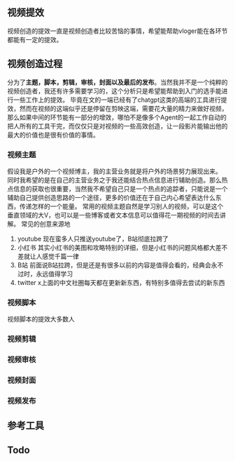## 视频提效
视频创造的提效一直是视频创造者比较苦恼的事情，希望能帮助vloger能在各环节都能有一定的提效。
## 视频创造过程
分为了**主题，脚本，剪辑，审核，封面以及最后的发布**。当然我并不是一个纯粹的视频创造者，我还有许多需要学习的，这个分析只是希望能帮助到入门的选手能进行一些工作上的提效。
毕竟在文的一端已经有了chatgpt这类的高端的工具进行提效，然而在视频的这端似乎还是停留在剪映这端，需要花大量的精力来做好视频，那么如果中间的环节能有一部分的增效，哪怕不是像多个Agent的一起工作自动的把人所有的工具干完，而仅仅只是对视频的一些高效创造，让一段影片能输出他的最大的价值也是很有价值的事情。

### 视频主题
假设我是户外的一个视频博主，我的主营业务就是将户外的场景努力展现出来。
同时我希望的是在自己的主营业务之于我还能结合热点信息进行辅助创造。那么热点信息的获取也很重要，当然我不希望自己只是一个热点的追踪者，只能说是一个辅助自己提供创造思路的一个途径，更多的价值还在于自己内心希望表达什么东西，传递怎样的一个能量。
常用的视频主题自然是学习别人的视频，可以是这个垂直领域的大V，也可以是一些博客或者文本信息可以值得花一期视频的时间去讲解。
常见的创意来源地
1. youtube
现在蛮多人只推送youtube了，B站彻底拉跨了
2. 小红书
其实小红书的美图和攻略特别的详细，但是小红书的问题风格都大差不差就让人感觉千篇一律
3. B站
前面说B站拉跨，但是还是有很多以前的内容是值得会看的，经典会永不过时，永远值得学习
4. twitter
x上面的中文社圈每天都在更新新东西，有特别多值得去尝试的新东西

### 视频脚本
视频脚本的提效大多数人
### 视频剪辑
### 视频审核
### 视频封面
### 视频发布
## 参考工具
## Todo


